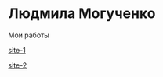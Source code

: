 # Людмила Могученко
Мои работы

[site-1](https://Linca2012.github.io/Grid/)

[site-2](https://linca2012.github.io/Landing/)
